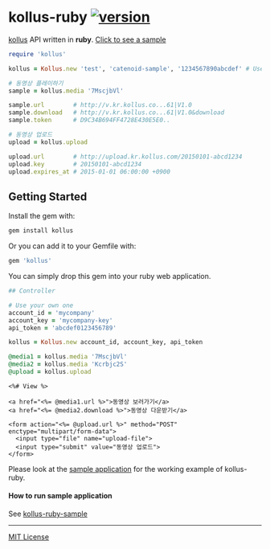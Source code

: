 kollus-ruby [![version][]][rubygems]
========
[kollus] API written in **ruby**. [Click to see a sample][sample]

[version]: https://img.shields.io/gem/v/kollus.svg
[rubygems]: https://rubygems.org/gems/kollus
[kollus]: http://kollus.com
[sample]: https://github.com/simnalamburt/kollus-ruby-sample

```ruby
require 'kollus'

kollus = Kollus.new 'test', 'catenoid-sample', '1234567890abcdef' # Use your own one

# 동영상 플레이하기
sample = kollus.media '7MscjbVl'

sample.url        # http://v.kr.kollus.co...61|V1.0
sample.download   # http://v.kr.kollus.co...61|V1.0&download
sample.token      # D9C34B694FF4728E430E5E0..

# 동영상 업로드
upload = kollus.upload

upload.url        # http://upload.kr.kollus.com/20150101-abcd1234
upload.key        # 20150101-abcd1234
upload.expires_at # 2015-01-01 06:00:00 +0900
```

Getting Started
--------
Install the gem with:
```bash
gem install kollus
```

Or you can add it to your Gemfile with:
```ruby
gem 'kollus'
```

You can simply drop this gem into your ruby web application.

```ruby
## Controller

# Use your own one
account_id = 'mycompany'
account_key = 'mycompany-key'
api_token = 'abcdef0123456789'

kollus = Kollus.new account_id, account_key, api_token

@media1 = kollus.media '7MscjbVl'
@media2 = kollus.media 'Kcrbjc2S'
@upload = kollus.upload
```

```erb
<%# View %>

<a href="<%= @media1.url %>">동영상 보러가기</a>
<a href="<%= @media2.download %>">동영상 다운받기</a>

<form action="<%= @upload.url %>" method="POST" enctype="multipart/form-data">
  <input type="file" name="upload-file">
  <input type="submit" value="동영상 업로드">
</form>
```

Please look at the [sample application][sample] for the working example of kollus-ruby.

#### How to run sample application
See [kollus-ruby-sample][sample]

--------

[MIT License](LICENSE.md)
